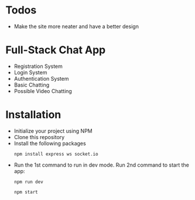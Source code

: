 # Todos
- Make the site more neater and have a better design

# Full-Stack Chat App
- Registration System
- Login System
- Authentication System
- Basic Chatting
- Possible Video Chatting

# Installation
- Initialize your project using NPM
- Clone this repository
- Install the following packages
   ```
   npm install express ws socket.io
   ```
- Run the 1st command to run in dev mode. Run 2nd command to start the app:
   ```
   npm run dev
   ```
   ```
   npm start
   ```
